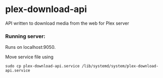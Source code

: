 # plex-download-api
API written to download media from the web for Plex server

### Running server:
Runs on localhost:9050.

Move service file using
```
sudo cp plex-download-api.service /lib/systemd/system/plex-download-api.service
```
